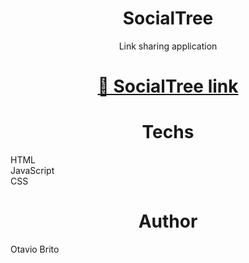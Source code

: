 <h1 align="center">SocialTree</h1>
<p align="center">Link sharing application</p>
<h1 align="center">
    <a href="https://otaviofbrito.github.io/socialTree/">🔗 SocialTree link</a>
</h1>
<h1 align="center">Techs</h1>
<p>HTML<br>JavaScript<br>CSS<p>
<h1 align="center">Author</h1>
<p>Otavio Brito</p>

